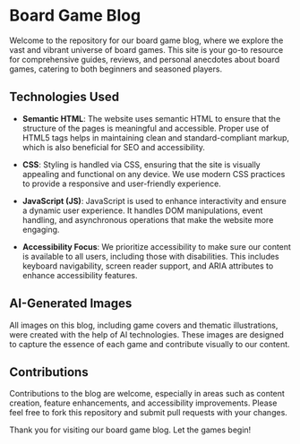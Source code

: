 # Board Game Blog

Welcome to the repository for our board game blog, where we explore the vast and vibrant universe of board games. This site is your go-to resource for comprehensive guides, reviews, and personal anecdotes about board games, catering to both beginners and seasoned players.

## Technologies Used

- **Semantic HTML**: The website uses semantic HTML to ensure that the structure of the pages is meaningful and accessible. Proper use of HTML5 tags helps in maintaining clean and standard-compliant markup, which is also beneficial for SEO and accessibility.

- **CSS**: Styling is handled via CSS, ensuring that the site is visually appealing and functional on any device. We use modern CSS practices to provide a responsive and user-friendly experience.

- **JavaScript (JS)**: JavaScript is used to enhance interactivity and ensure a dynamic user experience. It handles DOM manipulations, event handling, and asynchronous operations that make the website more engaging.

- **Accessibility Focus**: We prioritize accessibility to make sure our content is available to all users, including those with disabilities. This includes keyboard navigability, screen reader support, and ARIA attributes to enhance accessibility features.

## AI-Generated Images

All images on this blog, including game covers and thematic illustrations, were created with the help of AI technologies. These images are designed to capture the essence of each game and contribute visually to our content.

## Contributions

Contributions to the blog are welcome, especially in areas such as content creation, feature enhancements, and accessibility improvements. Please feel free to fork this repository and submit pull requests with your changes.

Thank you for visiting our board game blog. Let the games begin!
